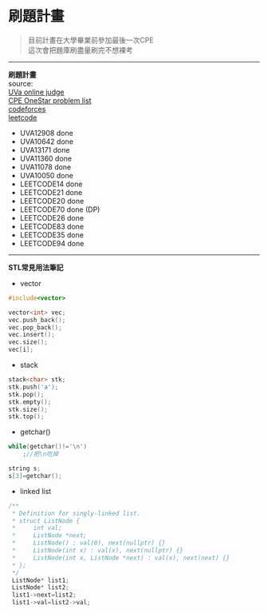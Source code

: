 # 刷題計畫

> 目前計畫在大學畢業前參加最後一次CPE  
> 這次會把題庫刷盡量刷完不想裸考  
--- 
**刷題計畫**   
source:  
[UVa online judge](https://onlinejudge.org/index.php?option=com_frontpage&Itemid=1)  
[CPE OneStar problem list](https://cpe.cse.nsysu.edu.tw/environment.php#starList)  
[codeforces](https://codeforces.com/)  
[leetcode](https://leetcode.com/)  

+ UVA12908 done
+ UVA10642 done
+ UVA13171 done  
+ UVA11360 done  
+ UVA11078 done   
+ UVA10050 done   
+ LEETCODE14 done 
+ LEETCODE21 done 
+ LEETCODE20 done 
+ LEETCODE70 done (DP) 
+ LEETCODE26 done   
+ LEETCODE83 done  
+ LEETCODE35 done
+ LEETCODE94 done

--- 
**STL常見用法筆記**  
+ vector 
``` C
#include<vector>

vector<int> vec;
vec.push_back();
vec.pop_back();
vec.insert();
vec.size();
vec[i];

```
+ stack
``` C
stack<char> stk;
stk.push('a');
stk.pop();
stk.empty();
stk.size();
stk.top();
```
+ getchar()
``` C
while(getchar()!='\n')
    ;//把\n吃掉

string s;
s[3]=getchar();
```

+ linked list
``` C
/**
 * Definition for singly-linked list.
 * struct ListNode {
 *     int val;
 *     ListNode *next;
 *     ListNode() : val(0), next(nullptr) {}
 *     ListNode(int x) : val(x), next(nullptr) {}
 *     ListNode(int x, ListNode *next) : val(x), next(next) {}
 * };
 */
 ListNode* list1;
 ListNode* list2;
 list1->next=list2;
 list1->val=list2->val;
```




